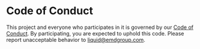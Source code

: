 # Code of Conduct

This project and everyone who participates in it is governed by our [Code of Conduct](https://www.merckgroup.com/company/responsibility/en/regulations-and-guidelines/code-of-conduct.pdf). By participating, you are expected to uphold this code. Please report unacceptable behavior to [liquid@emdgroup.com](liquid@emdgroup.com).